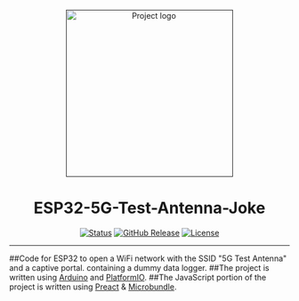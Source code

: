 <p align="center">
  <a href="" rel="noopener">
 <img width=300px height=300px src="https://i.imgur.com/wh8ryeh.jpg" alt="Project logo"></a>
</p>

<h1 align="center">ESP32-5G-Test-Antenna-Joke</h1>


<div align="center">

  [![Status](https://img.shields.io/badge/status-active-success.svg)]() 
  [![GitHub Release](https://img.shields.io/github/release/tterb/PlayMusic.svg?style=flat)]()
  [![License](https://img.shields.io/badge/license-MIT-blue.svg)](/LICENSE)

</div>

---

##Code for ESP32 to open a WiFi network with the SSID "5G Test Antenna" and a captive portal. containing a dummy data logger.
##The project is written using [Arduino](https://github.com/espressif/arduino-esp32) and [PlatformIO](https://github.com/platformio).
##The JavaScript portion of the project is written using [Preact](https://github.com/preactjs) & [Microbundle](https://github.com/developit/microbundle).


